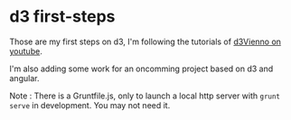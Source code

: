 d3 first-steps
==============

Those are my first steps on d3, I'm following the tutorials of [d3Vienno on youtube](https://www.youtube.com/playlist?list=PL6il2r9i3BqH9PmbOf5wA5E1wOG3FT22p).

I'm also adding some work for an oncomming project based on d3 and angular.

Note : There is a Gruntfile.js, only to launch a local http server with `grunt serve` in development. You may not need it.
